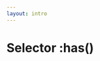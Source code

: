 ```yaml
---
layout: intro
---
```


# Selector :has()

<SupportedBrowsers url="https://developer.mozilla.org/en-US/docs/Web/CSS/:has" chrome=105 edge=105 firefox=103 safari=15.4 />
